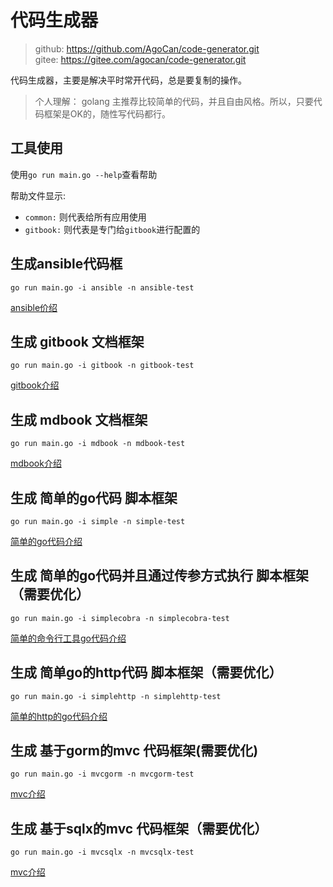 
# 代码生成器

> github: https://github.com/AgoCan/code-generator.git  
> gitee: https://gitee.com/agocan/code-generator.git  

代码生成器，主要是解决平时常开代码，总是要复制的操作。

> 个人理解： golang 主推荐比较简单的代码，并且自由风格。所以，只要代码框架是OK的，随性写代码都行。

## 工具使用

使用`go run main.go --help`查看帮助

帮助文件显示:

- `common:` 则代表给所有应用使用
- `gitbook:` 则代表是专门给`gitbook`进行配置的

## 生成ansible代码框

```
go run main.go -i ansible -n ansible-test
```

[ansible价绍](./docs/ansible.md)

## 生成 gitbook 文档框架

```
go run main.go -i gitbook -n gitbook-test
```

[gitbook介绍](./docs/gitbook.md)

## 生成 mdbook 文档框架

```
go run main.go -i mdbook -n mdbook-test
```

[mdbook介绍](./docs/mdbook.md)

## 生成 简单的go代码 脚本框架

```
go run main.go -i simple -n simple-test
```

[简单的go代码介绍](./docs/simple.md)

## 生成 简单的go代码并且通过传参方式执行 脚本框架（需要优化）

```
go run main.go -i simplecobra -n simplecobra-test
```

[简单的命令行工具go代码介绍](./docs/cobra.md)

## 生成 简单go的http代码 脚本框架（需要优化）

```
go run main.go -i simplehttp -n simplehttp-test
```

[简单的http的go代码介绍](./docs/http.md)

## 生成 基于gorm的mvc 代码框架(需要优化)

```
go run main.go -i mvcgorm -n mvcgorm-test
```

[mvc介绍](./docs/mvc.md)

## 生成 基于sqlx的mvc 代码框架（需要优化）

```
go run main.go -i mvcsqlx -n mvcsqlx-test
```

[mvc介绍](./docs/mvc.md)